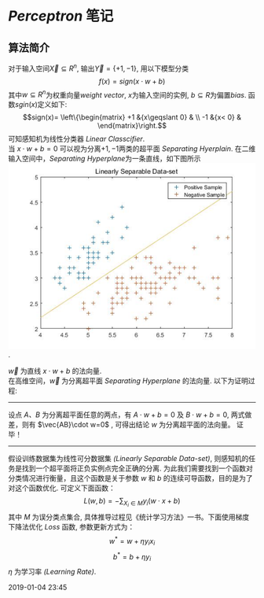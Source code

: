 # ***Perceptron*** 笔记
## 算法简介
对于输入空间$\vec{X}\subseteq R^{n}$, 输出$\vec{Y}=\left \{ +1,-1 \right \}$, 用以下模型分类
$$f(x)=sign(x\cdot w+b)$$
 其中$w\subseteq R^{n}$为权重向量*weight vector*, $x$为输入空间的实例, $b \subseteq R$为偏置*bias*. 函数$sgin(x)$定义如下:
$$sign(x)= \left\{\begin{matrix}
+1 &{x\geqslant 0}  & \\ 
-1 &{x< 0} & 
\end{matrix}\right.$$
可知感知机为线性分类器 *Linear Classcifier*.  
当 $x \cdot w+b =0$ 可以视为分离$+1,-1$两类的超平面 *Separating Hyerplain*. 在二维输入空间中，*Separating Hyperplane*为一条直线，如下图所示![img](../img/perceptron_1.jpg).

$\vec{w}$  为直线 $x\cdot w+b$ 的法向量.  
在高维空间，$\vec{w}$ 为分离超平面 *Separating Hyperplane* 的法向量. 以下为证明过程:  

---
设点 *A、B* 为分离超平面任意的两点，有 $A\cdot w+b=0$ 及 $B\cdot w +b=0$, 两式做差，则有 $\vec{AB}\cdot w=0$ , 可得出结论 *w* 为分离超平面的法向量。 证毕！  

---
假设训练数据集为线性可分数据集 *(Linearly Separable Data-set)*, 则感知机的任务是找到一个超平面将正负实例点完全正确的分离. 为此我们需要找到一个函数对分类情况进行衡量，且这个函数是关于参数 *w* 和 *b* 的连续可导函数，目的是为了对这个函数优化. 可定义下面函数：
$$L(w,b) = -\sum_{X_{i}\in M}y_{i}(w\cdot x+b)
$$
其中 *M* 为误分类点集合, 具体推导过程见《统计学习方法》一书。下面使用梯度下降法优化 *Loss* 函数, 参数更新方式为：
$$w^*=w+\eta y_{i}x_{i}$$
$$b^*=b+\eta y_{i}$$
$\eta$ 为学习率 *(Learning Rate)*.
  
2019-01-04 23:45